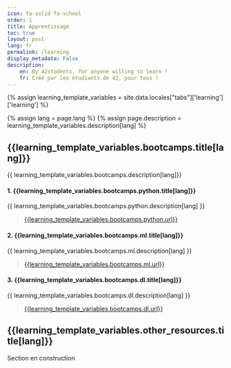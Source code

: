 ```yaml
---
icon: fa-solid fa-school 
order: 1
title: Apprentissage
toc: true
layout: post
lang: fr
permalink: /learning
display_metadata: False
description:
    en: By 42students, for anyone willing to learn !
    fr: Créé par les étudiants de 42, pour tous !
---
```


{% assign learning_template_variables = site.data.locales["tabs"]['learning']['learning'] %}

{% assign lang = page.lang %}
{% assign page.description = learning_template_variables.description[lang] %}

## {{learning_template_variables.bootcamps.title[lang]}}

{{ learning_template_variables.bootcamps.description[lang]}}

#### 1. {{learning_template_variables.bootcamps.python.title[lang]}}

{{ learning_template_variables.bootcamps.python.description[lang] }}

> <a href='{{learning_template_variables.bootcamps.python.url}}'>{{learning_template_variables.bootcamps.python.url}}</a>

#### 2. {{learning_template_variables.bootcamps.ml.title[lang]}}

{{ learning_template_variables.bootcamps.ml.description[lang] }}

> <a href='{{learning_template_variables.bootcamps.ml.url}}'>{{learning_template_variables.bootcamps.ml.url}}</a>

#### 3. {{learning_template_variables.bootcamps.dl.title[lang]}}

{{ learning_template_variables.bootcamps.dl.description[lang] }}

> <a href='{{learning_template_variables.bootcamps.dl.url}}'>{{learning_template_variables.bootcamps.dl.url}}</a>

## {{learning_template_variables.other_resources.title[lang]}}

Section en construction